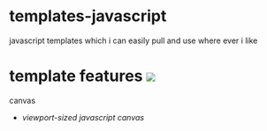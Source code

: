 # templates-javascript
javascript templates which i can easily pull and use where ever i like
# template features ![](https://img.shields.io/badge/templates-1-green)
canvas
* _viewport-sized javascript canvas_
